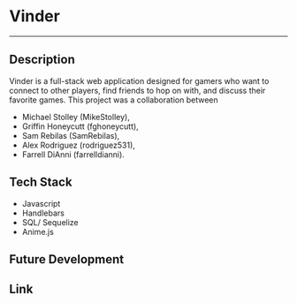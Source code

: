 # Vinder
----------------------------------------------------------------
## Description
Vinder is a full-stack web application designed for gamers who want to connect to other players, find friends to hop on with, and discuss their favorite games.
This project was a collaboration between 
- Michael Stolley (MikeStolley), 
- Griffin Honeycutt (fghoneycutt), 
- Sam Rebilas (SamRebilas), 
- Alex Rodriguez (rodriguez531),
- Farrell DiAnni (farrelldianni).

## Tech Stack
- Javascript
- Handlebars 
- SQL/ Sequelize 
- Anime.js

## Future Development


## Link
